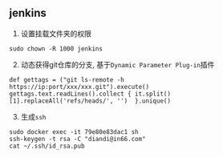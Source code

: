 ## jenkins
1. 设置挂载文件夹的权限
```shell
sudo chown -R 1000 jenkins
```
2. 动态获得git仓库的分支, 基于`Dynamic Parameter Plug-in`插件
```
def gettags = ("git ls-remote -h https://ip:port/xxx/xxx.git").execute()
gettags.text.readLines().collect { it.split()[1].replaceAll('refs/heads/', '')  }.unique()
```
3. 生成`ssh`
```
sudo docker exec -it 79e80e83dac1 sh
ssh-keygen -t rsa -C "diandi@in66.com"
cat ~/.ssh/id_rsa.pub 
```